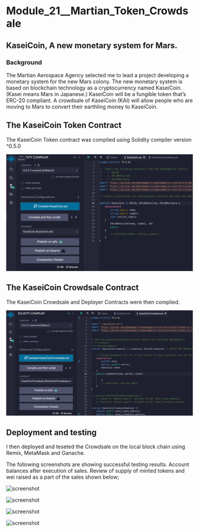 # Module_21__Martian_Token_Crowdsale
## KaseiCoin, A new monetary system for Mars.
### Background

The Martian Aerospace Agency selected me to lead a project developing a monetary system for the new Mars colony. The new monetary system is based on blockchain technology as a cryptocurrency named KaseiCoin. (Kasei means Mars in Japanese.)
KaseiCoin will be a fungible token that’s ERC-20 compliant. A crowdsale of KaseiCoin (KAI) will allow people who are moving to Mars to convert their earthling money to KaseiCoin.

##  The KaseiCoin Token Contract

The KaseiCoin Token contract was complied using Solidity compiler version ^0.5.0

![screenshot](Successful_compilation_1.png)

##  The KaseiCoin Crowdsale Contract

The KaseiCoin Crowdsale and Deployer Contracts were then complied.

![screenshot](Successful_compilation_2.png)

##  Deployment and testing

I then deployed and teseted the Crowdsale on the local block chain using Remix, MetaMask and Ganache.

The following screenshots are showing successful testing results. Account balances after execution of sales. Review of supply of minted tokens and wei raised as a part of the sales shown below;

![screenshot](Successful_execution_1.png)

![screenshot](Successful_execution_2.png)

![screenshot](Successful_execution_3.png)

![screenshot](Successful_execution_4.png)